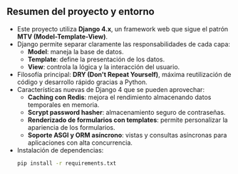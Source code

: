 ## Resumen del proyecto y entorno

- Este proyecto utiliza **Django 4.x**, un framework web que sigue el patrón **MTV (Model-Template-View)**.
- Django permite separar claramente las responsabilidades de cada capa:
  - **Model**: maneja la base de datos.
  - **Template**: define la presentación de los datos.
  - **View**: controla la lógica y la interacción del usuario.
- Filosofía principal: **DRY (Don't Repeat Yourself)**, máxima reutilización de código y desarrollo rápido gracias a Python.
- Características nuevas de Django 4 que se pueden aprovechar:
  - **Caching con Redis**: mejora el rendimiento almacenando datos temporales en memoria.
  - **Scrypt password hasher**: almacenamiento seguro de contraseñas.
  - **Renderizado de formularios con templates**: permite personalizar la apariencia de los formularios.
  - **Soporte ASGI y ORM asíncrono**: vistas y consultas asíncronas para aplicaciones con alta concurrencia.
- Instalación de dependencias:
  ```bash
  pip install -r requirements.txt
